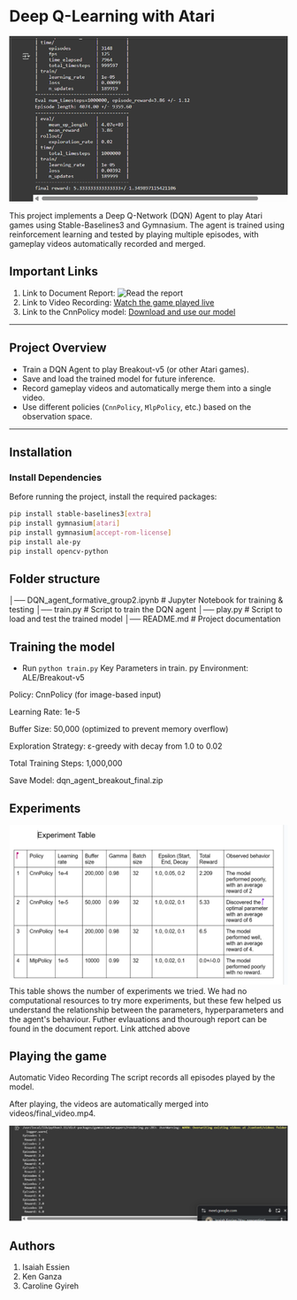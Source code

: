 # Deep Q-Learning with Atari

![Logs](./images/final_cnn_log.png)


This project implements a Deep Q-Network (DQN) Agent to play Atari games using Stable-Baselines3 and Gymnasium. The agent is trained using reinforcement learning and tested by playing multiple episodes, with gameplay videos automatically recorded and merged.


## Important Links

1. Link to Document Report: ![Read the report](https://docs.google.com/document/d/1Zi31nB2phCdlBAe-71EXWRT3vDTNPc1vG1QWQffsUVc/edit?usp=sharing)
1. Link to Video Recording: [Watch the game played live](https://drive.google.com/file/d/17qgu97kS4u0JMkmQ9_nCD3hM_wGcs31f/view?usp=sharing)
1. Link to the CnnPolicy model: [Download and use our model](https://drive.google.com/file/d/1vnySR5izAx4rLfIomgZ6dWA7wxPsb0Yq/view?usp=sharing)
---

## Project Overview
- Train a DQN Agent to play Breakout-v5 (or other Atari games).
- Save and load the trained model for future inference.
- Record gameplay videos and automatically merge them into a single video.
- Use different policies (`CnnPolicy`, `MlpPolicy`, etc.) based on the observation space.

---

## Installation
### Install Dependencies
Before running the project, install the required packages:

```sh
pip install stable-baselines3[extra]
pip install gymnasium[atari]
pip install gymnasium[accept-rom-license]
pip install ale-py
pip install opencv-python
```

## Folder structure 
│── DQN_agent_formative_group2.ipynb  # Jupyter Notebook for training & testing
│── train.py                           # Script to train the DQN agent
│── play.py                            # Script to load and test the trained model
│── README.md                          # Project documentation



## Training the model
- Run `python train.py`
Key Parameters in train.
py
Environment: ALE/Breakout-v5

Policy: CnnPolicy (for image-based input)

Learning Rate: 1e-5

Buffer Size: 50,000 (optimized to prevent memory overflow)

Exploration Strategy: ε-greedy with decay from 1.0 to 0.02

Total Training Steps: 1,000,000

Save Model: dqn_agent_breakout_final.zip

## Experiments

![table](./images/table.png)
This table shows the number of experiments we tried. We had no computational resources to try more experiments, but these few helped us understand the relationship between the parameters, hyperparameters and the agent's behaviour. 
Futher evlauations and thourough report can be found in the document report. Link attched above 

## Playing the game

Automatic Video Recording
The script records all episodes played by the model.

After playing, the videos are automatically merged into videos/final_video.mp4.

![Logs](./images/game_reward.png)

## Authors
1. Isaiah Essien
2. Ken Ganza
3. Caroline Gyireh